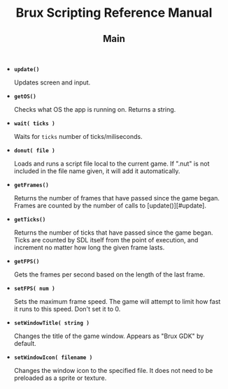 # <center>**Brux Scripting Reference Manual**</center>
## <center>Main</center>



&nbsp;

* <a name="update"></a>**`update()`**

  Updates screen and input.

* <a name="getOS"></a>**`getOS()`**

  Checks what OS the app is running on. Returns a string.

* <a name="wait"></a>**`wait( ticks )`**

  Waits for `ticks` number of ticks/miliseconds.

* <a name="donut"></a>**`donut( file )`**

  Loads and runs a script file local to the current game. If ".nut" is not included in the file name given, it will add it automatically.

* <a name="getFrames"></a>**`getFrames()`**

  Returns the number of frames that have passed since the game began. Frames are counted by the number of calls to [update()][#update].

* <a name="getTicks"></a>**`getTicks()`**

  Returns the number of ticks that have passed since the game began. Ticks are counted by SDL itself from the point of execution, and increment no matter how long the given frame lasts.

* <a name="getFPS"></a>**`getFPS()`**

  Gets the frames per second based on the length of the last frame.

* <a name="setFPS"></a>**`setFPS( num )`**

  Sets the maximum frame speed. The game will attempt to limit how fast it runs to this speed. Don't set it to 0.

* <a name="setWindowTitle"></a>**`setWindowTitle( string )`**

  Changes the title of the game window. Appears as "Brux GDK" by default.

* <a name="setWindowIcon"></a>**`setWindowIcon( filename )`**

  Changes the window icon to the specified file. It does not need to be preloaded as a sprite or texture.